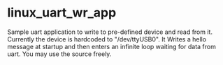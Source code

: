 # linux_uart_wr_app

Sample uart application to write to pre-defined device and read from it. Currently the device is hardcoded to "/dev/ttyUSB0". It Writes a hello message at startup and then enters an infinite loop waiting for data from uart.
You may use the source freely.